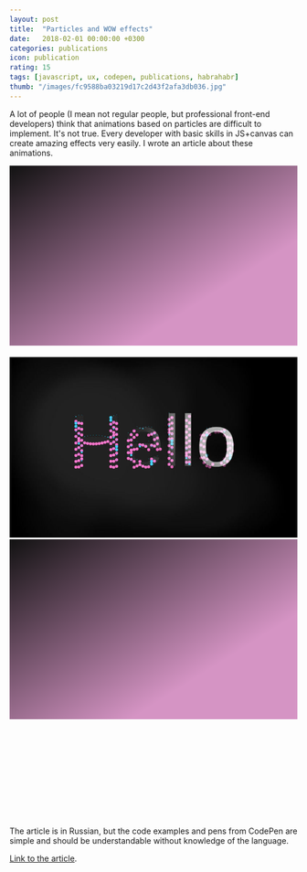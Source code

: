 ```yaml
---
layout: post
title:  "Particles and WOW effects"
date:   2018-02-01 00:00:00 +0300
categories: publications
icon: publication
rating: 15
tags: [javascript, ux, codepen, publications, habrahabr]
thumb: "/images/fc9588ba03219d17c2d43f2afa3db036.jpg"
---
```


A lot of people (I mean not regular people, but professional front-end developers) think that animations based on particles are difficult to implement. It's not true. Every developer with basic skills in JS+canvas can create amazing effects very easily. I wrote an article about these animations.

<div class='lazy-image-wrapper' data-modal-opener='modal-particles-example'>
    <img class='mui-image -rounded -placeholder' src='/images/f91fd10dc2475215666cb9a0a9bef17a.jpg.svg' alt='placeholder' role='presentation'>
    <img class='mui-image -rounded -js-lazy-load' src='data:image/gif;base64,R0lGODlhAQABAIAAAAAAAP///yH5BAEAAAAALAAAAAABAAEAAAIBRAA7' data-src='/images/f91fd10dc2475215666cb9a0a9bef17a.jpg' alt='example' itemprop='image'>
    <noscript>
        <img class='mui-image -rounded' src='/images/f91fd10dc2475215666cb9a0a9bef17a.jpg' alt='example' itemprop='image'>
    </noscript>
</div>
<div class='mui-modal-window' id='modal-particles-example'>
    <div class='window _shadow-3'>
        <div class='lazy-image-wrapper'>
            <img class='mui-image -rounded -placeholder' src='/images/f91fd10dc2475215666cb9a0a9bef17a.jpg.svg' alt='placeholder' role='presentation'>
            <img class='mui-image -rounded -js-lazy-load' data-src='/images/f91fd10dc2475215666cb9a0a9bef17a.jpg' src='data:image/gif;base64,R0lGODlhAQABAIAAAAAAAP///yH5BAEAAAAALAAAAAABAAEAAAIBRAA7' alt='example' itemprop='image'>
        </div>
        <div class='closeicon'>
            <svg class='mui-svg-icon'>
                <use xlink:href='#mui-svg-icon--close'></use>
            </svg>
        </div>
    </div>
    <div class='mui-shadow-toggle'></div>
</div>

The article is in Russian, but the code examples and pens from CodePen are simple and should be understandable without knowledge of the language.


<a href='https://habrahabr.ru/post/347962/'>Link to the article</a>.
